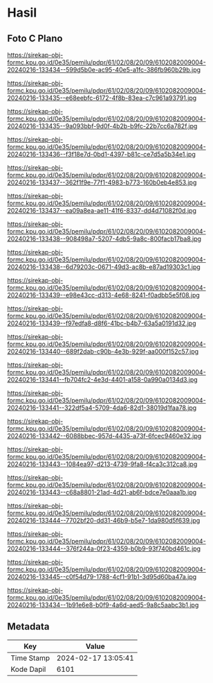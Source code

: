 # Hasil

## Foto C Plano

https://sirekap-obj-formc.kpu.go.id/0e35/pemilu/pdpr/61/02/08/20/09/6102082009004-20240216-133434--599d5b0e-ac95-40e5-a1fc-386fb960b29b.jpg

https://sirekap-obj-formc.kpu.go.id/0e35/pemilu/pdpr/61/02/08/20/09/6102082009004-20240216-133435--e68eebfc-6172-4f8b-83ea-c7c961a93791.jpg

https://sirekap-obj-formc.kpu.go.id/0e35/pemilu/pdpr/61/02/08/20/09/6102082009004-20240216-133435--9a093bbf-9d0f-4b2b-b9fc-22b7cc6a782f.jpg

https://sirekap-obj-formc.kpu.go.id/0e35/pemilu/pdpr/61/02/08/20/09/6102082009004-20240216-133436--f3f18e7d-0bd1-4397-b81c-ce7d5a5b34e1.jpg

https://sirekap-obj-formc.kpu.go.id/0e35/pemilu/pdpr/61/02/08/20/09/6102082009004-20240216-133437--362f1f9e-77f1-4983-b773-160b0eb4e853.jpg

https://sirekap-obj-formc.kpu.go.id/0e35/pemilu/pdpr/61/02/08/20/09/6102082009004-20240216-133437--ea09a8ea-ae11-41f6-8337-dd4d71082f0d.jpg

https://sirekap-obj-formc.kpu.go.id/0e35/pemilu/pdpr/61/02/08/20/09/6102082009004-20240216-133438--908498a7-5207-4db5-9a8c-800facb17ba8.jpg

https://sirekap-obj-formc.kpu.go.id/0e35/pemilu/pdpr/61/02/08/20/09/6102082009004-20240216-133438--6d79203c-0671-49d3-ac8b-e87ad19303c1.jpg

https://sirekap-obj-formc.kpu.go.id/0e35/pemilu/pdpr/61/02/08/20/09/6102082009004-20240216-133439--e98e43cc-d313-4e68-8241-f0adbb5e5f08.jpg

https://sirekap-obj-formc.kpu.go.id/0e35/pemilu/pdpr/61/02/08/20/09/6102082009004-20240216-133439--f97edfa8-d8f6-41bc-b4b7-63a5a0191d32.jpg

https://sirekap-obj-formc.kpu.go.id/0e35/pemilu/pdpr/61/02/08/20/09/6102082009004-20240216-133440--689f2dab-c90b-4e3b-929f-aa000f152c57.jpg

https://sirekap-obj-formc.kpu.go.id/0e35/pemilu/pdpr/61/02/08/20/09/6102082009004-20240216-133441--fb704fc2-4e3d-4401-a158-0a990a0134d3.jpg

https://sirekap-obj-formc.kpu.go.id/0e35/pemilu/pdpr/61/02/08/20/09/6102082009004-20240216-133441--322df5a4-5709-4da6-82d1-38019d1faa78.jpg

https://sirekap-obj-formc.kpu.go.id/0e35/pemilu/pdpr/61/02/08/20/09/6102082009004-20240216-133442--6088bbec-957d-4435-a73f-6fcec9460e32.jpg

https://sirekap-obj-formc.kpu.go.id/0e35/pemilu/pdpr/61/02/08/20/09/6102082009004-20240216-133443--1084ea97-d213-4739-9fa8-f4ca3c312ca8.jpg

https://sirekap-obj-formc.kpu.go.id/0e35/pemilu/pdpr/61/02/08/20/09/6102082009004-20240216-133443--c68a8801-21ad-4d21-ab6f-bdce7e0aaa1b.jpg

https://sirekap-obj-formc.kpu.go.id/0e35/pemilu/pdpr/61/02/08/20/09/6102082009004-20240216-133444--7702bf20-dd31-46b9-b5e7-1da980d5f639.jpg

https://sirekap-obj-formc.kpu.go.id/0e35/pemilu/pdpr/61/02/08/20/09/6102082009004-20240216-133444--376f244a-0f23-4359-b0b9-93f740bd461c.jpg

https://sirekap-obj-formc.kpu.go.id/0e35/pemilu/pdpr/61/02/08/20/09/6102082009004-20240216-133445--c0f54d79-1788-4cf1-91b1-3d95d60ba47a.jpg

https://sirekap-obj-formc.kpu.go.id/0e35/pemilu/pdpr/61/02/08/20/09/6102082009004-20240216-133434--1b91e6e8-b0f9-4a6d-aed5-9a8c5aabc3b1.jpg


## Metadata

| Key        | Value               |
| ---------- | ------------------- |
| Time Stamp | 2024-02-17 13:05:41 |
| Kode Dapil | 6101                |



